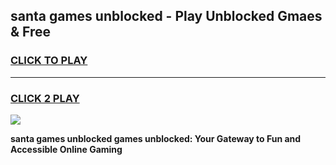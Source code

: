 
## santa games unblocked - Play Unblocked Gmaes & Free
<h3>
<a href="https://premium.freeplayer.one?title=santa_games_unblocked&ref=19F">CLICK TO PLAY</a></h3>
<hr>

<h3>
<a href="https://premium.freeplayer.one?title=santa_games_unblocked&ref=19F">CLICK 2 PLAY</a>
  
</h3>

<a href="https://premium.freeplayer.one?title=santa_games_unblocked&ref=19F/"><img src="https://clearcache.store/games.png"></a>


**santa games unblocked games unblocked: Your Gateway to Fun and Accessible Online Gaming**
